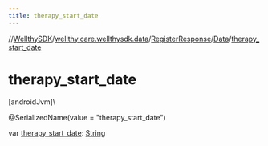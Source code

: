 ```yaml
---
title: therapy_start_date
---
```

//[WellthySDK](../../../../index.html)/[wellthy.care.wellthysdk.data](../../index.html)/[RegisterResponse](../index.html)/[Data](index.html)/[therapy_start_date](therapy_start_date.html)



# therapy_start_date



[androidJvm]\




@SerializedName(value = "therapy_start_date")



var [therapy_start_date](therapy_start_date.html): [String](https://kotlinlang.org/api/latest/jvm/stdlib/kotlin/-string/index.html)




